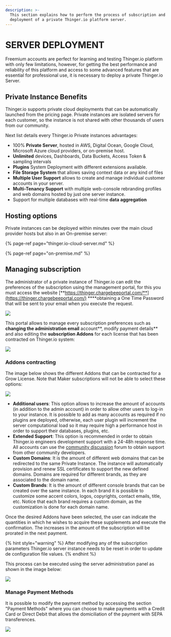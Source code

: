 ```yaml
---
description: >-
  This section explains how to perform the process of subscription and
  deployment of a private Thinger.io platform server.
---
```


# SERVER DEPLOYMENT

Freemium accounts are perfect for learning and testing Thinger.io platform with only few limitations, however, for getting the best performance and reliability of this platform and access to some advanced features that are essential for professional use, it is necessary to deploy a private Thinger.io Server. 

## Private Instance Benefits

Thinger.io supports private cloud deployments that can be automatically launched from the pricing page. Private instances are isolated servers for each customer, so the instance is not shared with other thousands of users from our community. 

Next list details every Thinger.io Private instances advantages: 

* 100% **Private Server**, hosted in AWS, Digital Ocean, Google Cloud, Microsoft Azure cloud providers, or on-premise host.
* **Unlimited** devices, Dashboards, Data Buckets, Access Token & sampling intervals
* **Plugins** System Deployment with different extensions available. 
* **File Storage System** that allows saving context data or any kind of files
* **Multiple User Support** allows to create and manage individual customer accounts in your server.  
* **Multi-Tenancy Support** with multiple web-console rebranding profiles and web domains hosted by just one server instance.  
* Support for multiple databases with real-time **data aggregation**

## Hosting options

Private instances can be deployed within minutes over the main cloud provider hosts but also in an On-premise server:

{% page-ref page="thinger.io-cloud-server.md" %}

{% page-ref page="on-premise.md" %}

## Managing subscription

The administrator of a private instance of Thinger.io can edit the preferences of the subscription using the management portal, for this you must access the website [**https://thinger.chargebeeportal.com/**](https://thinger.chargebeeportal.com/) ****obtaining a One Time Password that will be sent to your email when you execute the request.

![](../../.gitbook/assets/image%20%28316%29.png)

This portal allows to manage every subscription preferences such as **changing the administration email** account**, modify payment details** and also editing the **subscription Addons** for each license that has been contracted on Thinger.io system:

![](../../.gitbook/assets/image%20%28372%29.png)

### Addons contracting

The image below shows the different Addons that can be contracted for a Grow License. Note that Maker subscriptions will not be able to select these options:

![](../../.gitbook/assets/image%20%28315%29.png)

* **Additional users**: This option allows to increase the amount of accounts \(in addition to the admin account\) in order to allow other users to log-in to your instance. It is possible to add as many accounts as required if no plugins are deployed, otherwise, each user plugin will increment the server computational load so it may require high a performance host in order to support their databases, plugins, etc. 
* **Extended Support**: This option is recommended in order to obtain Thinger.io engineers development support with a 24-48h response time. All accounts can use the [community discussion](https://community.thinger.io) forum to obtain support from other community developers.
* **Custom Domains**: It is the amount of different web domains that can be redirected to the same Private Instance. The instance will automatically provision and renew SSL certificates to support the new defined domains. Domains are required for different brands, as they are associated to the domain name.
* **Custom Brands**: It is the amount of different console brands that can be created over the same instance. In each brand it is possible to customize some accent colors, logos, copyrights, contact emails, title, etc. Notice that each brand requires a custom domain, as the customization is done for each domain name.

Once the desired Addons have been selected, the user can indicate the quantities in which he wishes to acquire these supplements and execute the confirmation. The increases in the amount of the subscription will be prorated in the next payment.  

{% hint style="warning" %}
After modifying any of the subscription parameters Thinger.io server instance needs to be reset in order to update de configuration file values. 
{% endhint %}

This process can be executed using the server administration panel as shown in the image below: 

![](../../.gitbook/assets/image%20%28313%29.png)

### Manage Payment Methods

It is possible to modify the payment method by accessing the section "Payment Methods" where you can choose to make payments with a Credit Card or Direct Debit that allows the domiciliation of the payment with SEPA transferences.

![](../../.gitbook/assets/image%20%28375%29.png)

